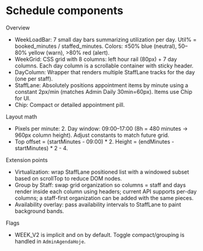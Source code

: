 # Schedule components

Overview

- WeekLoadBar: 7 small day bars summarizing utilization per day. Util% = booked_minutes / staffed_minutes. Colors: ≤50% blue (neutral), 50–80% yellow (warn), >80% red (alert).
- WeekGrid: CSS grid with 8 columns: left hour rail (80px) + 7 day columns. Each day column is a scrollable container with sticky header.
- DayColumn: Wrapper that renders multiple StaffLane tracks for the day (one per staff).
- StaffLane: Absolutely positions appointment items by minute using a constant 2px/min (matches Admin Daily 30min=60px). Items use Chip for UI.
- Chip: Compact or detailed appointment pill.

Layout math

- Pixels per minute: 2. Day window: 09:00–17:00 (8h = 480 minutes → 960px column height). Adjust constants to match future grid.
- Top offset = (startMinutes - 09:00) * 2. Height = (endMinutes - startMinutes) * 2 - 4.

Extension points

- Virtualization: wrap StaffLane positioned list with a windowed subset based on scrollTop to reduce DOM nodes.
- Group by Staff: swap grid organization so columns = staff and days render inside each column using headers; current API supports per-day columns; a staff-first organization can be added with the same pieces.
- Availability overlay: pass availability intervals to StaffLane to paint background bands.

Flags

- WEEK_V2 is implicit and on by default. Toggle compact/grouping is handled in `AdminAgendaHoje`.


